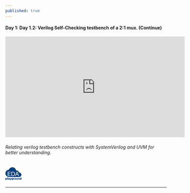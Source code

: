 ```yaml
---
published: true
---
```


#### Day 1: Day 1.2: Verilog Self-Checking testbench of a 2:1 mux. (Continue) 

<iframe width="560" height="315" src="https://www.youtube.com/embed/aSsHl2Jm3bo" title="YouTube video player" frameborder="0" allow="accelerometer; autoplay; clipboard-write; encrypted-media; gyroscope; picture-in-picture" allowfullscreen></iframe>


###### Relating verilog testbench constructs with SystemVerilog and UVM for better understanding.

[![Day_1_code](https://github.com/Adil3495/adil3495.github.io/blob/master/images/eda_logo.png?raw=true)](https://edaplayground.com/x/vxLT)

---------------------------------------------------------------------------------------------
